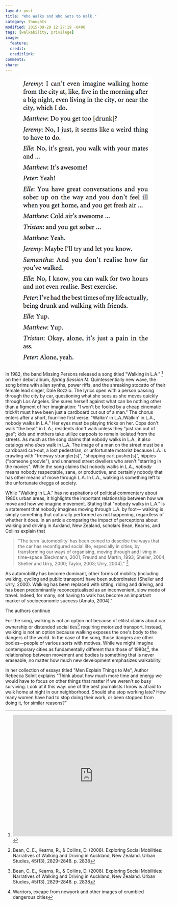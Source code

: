 ```yaml
---
layout: post
title: "Who Walks and Who Gets to Walk."
category: thoughts
modified: 2015-09-29 12:27:19 -0400
tags: [walkability, privilege]
image:
  feature: 
  credit: 
  creditlink: 
comments: 
share: 
---
```

<figure>
    <img src="/images/who-walks/Bean-et-al_excerpt.png">
    <figcaption></figcaption>
</figure>

In 1982, the band Missing Persons released a song titled "Walking in L.A." [^1] on their debut album, *Spring Session M.* Quintessentially new wave, the song brims with alien synths, power riffs, and the shreaking stocatto of their female lead singer, Dale Bozzio. The lyrics open with a person passing through the city by car, questioning what she sees as she moves quickly through Los Angeles. She sures herself against what can be nothing other than a figment of her imagination: "I won't be fooled by a cheap cinematic trick/It must have been just a cardboard cut out of a man." The chorus enters after a short, four-line first verse: "Walkin' in L.A./Walkin' in L.A., nobody walks in L.A." Her eyes must be playing tricks on her. Cops don't walk "the beat" in L.A.; residents don't walk unless they "just ran out of gas"; kids and mothers take utilize carpools to remain isolated from the streets. As much as the song claims that nobody walks in L.A., it also catalogs who *does* walk in L.A. The image of a man on the street must be a cardboard cut-out, a lost pedestrian, or unfortunate motorist because L.A. is crawling with "freeway strangler[s]", "shopping cart pusher[s]", hippies ("someone groovie"), and unnamed street dwellers who aren't "starring in the movies". While the song claims that nobody walks in L.A., *nobody* means nobody respectable, sane, or productive, and certainly nobody that has other means of move through L.A. In L.A., walking is something left to the unfortunate dreggs of society.

While "Walking in L.A." has no aspirations of political commentary about 1980s urban areas, it highlights the important relationship between how we move and how we imagine movement. Stating that "nobody walks in L.A." is a statement that nobody imagines moving through L.A. by foot&mdash; walking is simply something that culturally performed as not happening, regardless of whether it does. In an article comparing the impact of perceptions about walking and driving in Aukland, New Zealand, scholars Bean, Kearns, and Collins explain that 
>"The term ‘automobility’ has been coined to describe the ways that the car has reconfigured social life, especially in cities, by transforming our ways of organising, moving through and living in time–space (Beckmann, 2001; Freund and Martin, 1993; Sheller, 2004; Sheller and Urry, 2000; Taylor, 2003; Urry, 2004)." [^3]

As automobility has become dominant, other forms of mobility (including walking, cycling and public transport) have been subordinated (Sheller and Urry, 2000). Walking has been replaced with sitting, riding and driving, and has been predominantly reconceptualised as an inconvenient, slow mode of travel. Indeed, for many, not having to walk has become an important marker of socioeconomic success (Amato, 2004)."

The authors continue 

For the song, walking is not an option not because of elitist claims about car ownership or distended social ties[^3] requiring motorized transport. Instead, walking is not an option because walking exposes the one's body to the dangers of the world. In the case of the song, those dangers are other bodies&mdash;people of various sorts with motives. While we might imagine contemporary cities as fundamentally different than those of 1980s[^2], the relationshop between movement and bodies is something that is never eraseable, no matter how much new development emphasizes walkability.

In her collection of essays titled "Men Explain Things to Me", Author Rebecca Solnit explains "Think about how much more time and energy we would have to focus on other things that matter if we weren't so busy surviving. Look at it this way: one of the best journalists I know is afraid to walk home at night in our neighborhood. Should she stop working late? How many women have had to stop doing their work, or been stopped from doing it, for similar reasons?"


[^1]:<iframe src="https://embed.spotify.com/?uri=spotify%3Atrack%3A6LgG7yvuD791JlfCMaioPS" width="500" height="380" frameborder="0" allowtransparency="true"></iframe>

[^2]:Warriors, excape from newyork and other images of crumbled dangerous cities
[^3]: Bean, C. E., Kearns, R., & Collins, D. (2008). Exploring Social Mobilities: Narratives of Walking and Driving in Auckland, New Zealand. Urban Studies, 45(13), 2829–2848. p. 2838
